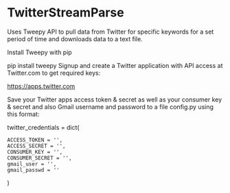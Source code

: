 # TwitterStreamParse

Uses Tweepy API to pull data from Twitter for specific keywords for a set period of time and downloads data to a text file.

Install Tweepy with pip

pip install tweepy
Signup and create a Twitter application with API access at Twitter.com to get required keys:

https://apps.twitter.com

Save your Twitter apps access token & secret as well as your consumer key & secret and also Gmail username and password to a file config.py using this format:

twitter_credentials = dict(

    ACCESS_TOKEN = '',
    ACCESS_SECRET = '',
    CONSUMER_KEY = '',
    CONSUMER_SECRET = '',
    gmail_user = '',
    gmail_passwd = ''
)
